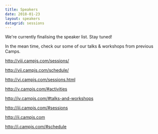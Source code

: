 ```yaml
---
title: Speakers
date: 2018-01-23
layout: speakers
datagrid: sessions
---
```


We're currently finalising the speaker list. Stay tuned!

In the mean time, check our some of our talks & workshops from previous Camps.

http://viii.campjs.com/sessions/

http://vii.campjs.com/schedule/

http://vi.campjs.com/sessions.html

http://v.campjs.com/#activities

http://iv.campjs.com/#talks-and-workshops

http://iii.campjs.com/#sessions

http://ii.campjs.com

http://i.campjs.com/#schedule
